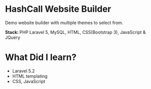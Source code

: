# HashCall Website Builder
<p>Demo website builder with multiple themes to select from.</p>
<p>
    <strong>Stack: </strong>
    <span>PHP Laravel 5, MySQL, HTML, CSS(Bootstrap 3), JavaScript & JQuery</span>
</p>
<h1>What Did I learn?</h1>  
<ul>
    <li>Laravel 5.2</li>
    <li>HTML templating</li>
    <li>CSS, JavaScript</li>
</ul>

